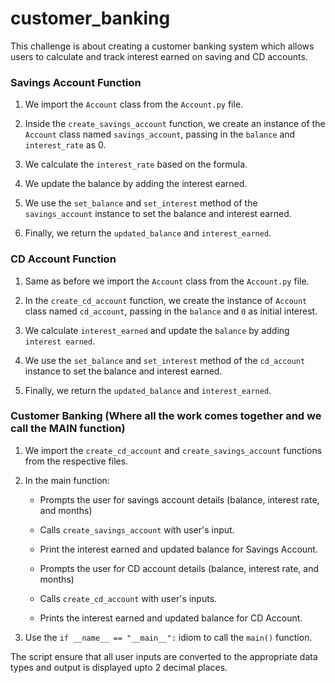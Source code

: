 # customer_banking
This challenge is about creating a customer banking system which allows users to calculate and track interest earned on saving and CD accounts.

### Savings Account Function

1. We import the `Account` class from the `Account.py` file.

2. Inside the `create_savings_account` function, we create an instance of the `Account` class named `savings_account`, passing in the `balance` and `interest_rate` as 0.

3. We calculate the `interest_rate` based on the formula.

4. We update the balance by adding the interest earned.

5. We use the `set_balance` and `set_interest` method of the `savings_account` instance to set the balance and interest earned.

6. Finally, we return the `updated_balance` and `interest_earned`.


### CD Account Function

1. Same as before we import the `Account` class from the `Account.py` file.

2. In the `create_cd_account` function, we create the instance of `Account` class named `cd_account`, passing in the `balance` and `0` as initial interest.

3. We calculate `interest_earned` and update the `balance` by adding `interest earned`.

4. We use the `set_balance` and `set_interest` method of the `cd_account` instance to set the balance and interest earned.

5. Finally, we return the `updated_balance` and `interest_earned`.


### Customer Banking (Where all the work comes together and we call the MAIN function)

1. We import the `create_cd_account` and `create_savings_account` functions from the respective files.

2. In the main function:

    * Prompts the user for savings account details (balance, interest rate, and months)

    * Calls `create_savings_account` with user's input.

    * Print the interest earned and updated balance for Savings Account.

    * Prompts the user for CD account details (balance, interest rate, and months)

    * Calls `create_cd_account` with user's inputs.

    * Prints the interest earned and updated balance for CD Account.

3. Use the `if __name__ == "__main__":` idiom to call the `main()` function.

The script ensure that all user inputs are converted to the appropriate data types and output is displayed upto 2 decimal places.